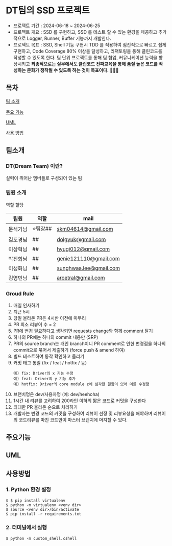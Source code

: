 # DT팀의 SSD 프로젝트
- 프로젝트 기간 : 2024-06-18 ~ 2024-06-25
- 프로젝트 개요 : SSD 를 구현하고, SSD 를 테스트 할 수 있는 환경을 제공하고 추가적으로 Logger, Runner, Buffer 기능까지 개발한다.
- 프로젝트 목표 : SSD, Shell 기능 구현시 TDD 를 적용하여 점진적으로 빠르고 쉽게 구현하고, Code Coverage 80% 이상을 달성하고, 리팩토링을 통해 클린코드를 작성할 수 있도록 한다.  팀 단위 프로젝트를 통해 팀 협업, 커뮤니케이션 능력을 향상시키고 <b>최종적으로는 실무에서도 클린코드 전파교육을 통해 품질 높은 코드를 작성하는 문화가 정착될 수 있도록 하는 것이 목표이다.</b> 💪💪💪


## 목차
[팀 소개](#팀소개)

[주요 기능](#주요기능)

[UML](#UML)

[사용 방법](#사용방법)



## 팀소개
### DT(Dream Team) 이란?
실력이 뛰어난 멤버들로 구성되어 있는 팀

### 팀원 소개
역할 할당


|팀원|역할|mail|
|------|---|---|
|문석기님|⭐️팀장##|skm04614@gmail.com|
|김도경님|##|dolgyuk@gmail.com|
|이상혁님|##|hyugi012@gmail.com|
|박진희님|##|genie121110@gmail.com|
|이성화님|##|sunghwaa.lee@gmail.com|
|김영민님|##|arcetral@gmail.com|

### Groud Rule
1. 매일 인사하기
2. 퇴근 5시
3. 당일 올라온 PR은 4시반 이전에 마무리
4. PR 최소 리뷰어 수 = 2
5. PR에 변경 필요하다고 생각되면 requests change와 함께 comment 달기
6. 하나의 PR에는 하나의 commit 내용만 (SRP)
7. PR의 source branch는 개인 branch이니 PR comment로 인한 변경점을 하나의 commit으로 묶어서 제출하기 (force push & amend 하여)
8. 빌드 테스트하여 동작 확인하고 올리기
9. 커밋 태그 통일 (fix / feat / hotfix / 등)
   ```
   예) fix: Driver의 x 기능 수정
   예) feat: Driver의 y 기능 추가
   예) hotfix: Driver의 core module z에 심각한 결함이 있어 이를 수정함
   ```
10. 브랜치명은 dev/사용자명 (예: dev/heehoha)
11. 1시간 내 리뷰를 고려하여 200라인 이하의 짧은 코드로 커밋을 구성한다
12. 최대한 PR 올라온 순으로 처리하기
13. 개발자는 변경 코드의 커밋을 구성하여 리뷰어 선정 및 리뷰요청을 해야하며 리뷰어의 코드리뷰를 마친 코드만이 마스터 브랜치에 머지할 수 있다.


## 주요기능

## UML

## 사용방법

### 1. Python 환경 설정
```
$ $ pip install virtualenv
$ python -m virtualenv <venv dir>
$ source <venv dir>/bin/activate
$ pip install -r requirements.txt 
```

### 2. 터미널에서 실행
```
$ python -m custom_shell.cshell
```


